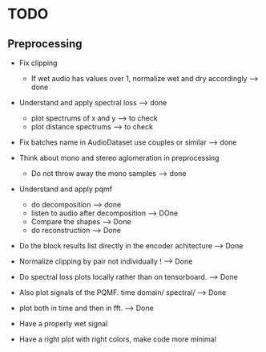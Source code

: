 # TODO

## Preprocessing

- Fix clipping
    - If wet audio has values over 1, normalize wet and dry accordingly --> done 

- Understand and apply spectral loss --> done
    - plot spectrums of x and y --> to check
    - plot distance spectrums --> to check

- Fix batches name in AudioDataset use couples or similar --> done
- Think about mono and stereo aglomeration in preprocessing
    - Do not throw away the mono samples --> done

- Understand and apply pqmf
    - do decomposition  --> done
    - listen to audio after decomposition --> DOne 
    - Compare the shapes --> Done
    - do reconstruction --> Done

- Do the block results list directly in the encoder achitecture --> Done

- Normalize clipping by pair not individually !  --> Done

- Do spectral loss plots locally rather than on tensorboard. --> Done

- Also plot signals of the PQMF. time domain/ spectral/ --> Done

- plot both in time and then in fft. --> Done

- Have a properly wet signal

- Have a right plot with right colors, make code more minimal
